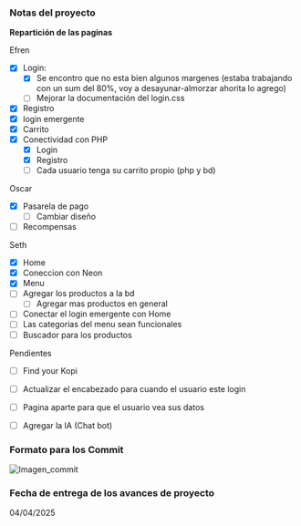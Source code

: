 ### Notas del proyecto

**Repartición de las paginas**

Efren
- [x] Login: 
    - [x] Se encontro que no esta bien algunos margenes (estaba trabajando con un sum del 80%, voy a desayunar-almorzar ahorita lo agrego)
    - [ ] Mejorar la documentación del login.css
- [x] Registro
- [x] login emergente
- [x] Carrito
- [x] Conectividad con PHP 
    - [x] Login
    - [x] Registro
    - [ ] Cada usuario tenga su carrito propio (php y bd)

Oscar
- [x] Pasarela de pago
    - [ ] Cambiar diseño
- [ ] Recompensas

Seth
- [x] Home 
- [x] Coneccion con Neon
- [x] Menu
- [ ] Agregar los productos a la bd
    -  [ ] Agregar mas productos en general
- [ ] Conectar el login emergente con Home
- [ ] Las categorias del menu sean funcionales
- [ ] Buscador para los productos

Pendientes
- [ ] Find your Kopi 
- [ ] Actualizar el encabezado para cuando el usuario este login
- [ ] Pagina aparte para que el usuario vea sus datos
- [ ] Agregar la IA (Chat bot)
 


### Formato para los Commit
![Imagen_commit](assets/img/md/formato_pull.jpg)


### Fecha de entrega de los avances de proyecto
04/04/2025 